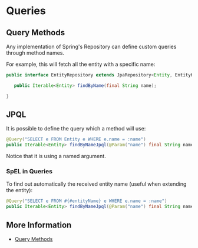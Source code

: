 # Queries

## Query Methods

Any implementation of Spring's Repository can define custom queries through method names.

For example, this will fetch all the entity with a specific name:

```java
public interface EntityRepository extends JpaRepository<Entity, EntityKey> {

   public Iterable<Entity> findByName(final String name);

}
```

## JPQL

It is possible to define the query which a method will use:

```java
@Query("SELECT e FROM Entity e WHERE e.name = :name")
public Iterable<Entity> findByNameJpql(@Param("name") final String name);
```

Notice that it is using a named argument.

### SpEL in Queries <a id="jpa.query.spel-expressions"></a>

To find out automatically the received entity name \(useful when extending the entity\):

```java
@Query("SELECT e FROM #{#entityName} e WHERE e.name = :name")
public Iterable<Entity> findByNameJpql(@Param("name") final String name);
```

## More Information

* [Query Methods](https://docs.spring.io/spring-data/jpa/docs/2.2.0.RELEASE/reference/html/#repositories.query-methods)

